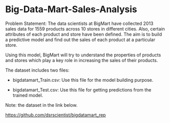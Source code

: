 # Big-Data-Mart-Sales-Analysis

Problem Statement:
The data scientists at BigMart have collected 2013 sales data for 1559 products across 10 stores in different cities. Also, certain attributes of each product and store have been defined. The aim is to build a predictive model and find out the sales of each product at a particular store.

Using this model, BigMart will try to understand the properties of products and stores which play a key role in increasing the sales of their products.

The dataset includes two files:

- bigdatamart_Train.csv: Use this file for the model building purpose. 

- bigdatamart_Test.csv: Use this file for getting predictions from the trained model. 

Note: the dataset in the link below.

https://github.com/dsrscientist/bigdatamart_rep

